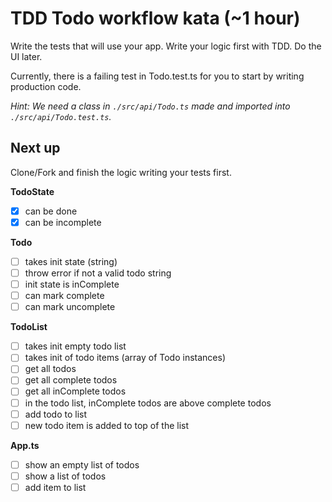 # TDD Todo workflow kata (~1 hour)

Write the tests that will use your app. Write your logic first with TDD. Do the UI later.

Currently, there is a failing test in Todo.test.ts for you to start by writing production code.

*Hint: We need a class in `./src/api/Todo.ts` made and imported into `./src/api/Todo.test.ts`.*

## Next up

Clone/Fork and finish the logic writing your tests first.

**TodoState**

- [x] can be done
- [x] can be incomplete

**Todo**

- [ ] takes init state (string)
- [ ] throw error if not a valid todo string
- [ ] init state is inComplete
- [ ] can mark complete
- [ ] can mark uncomplete

**TodoList**

- [ ] takes init empty todo list
- [ ] takes init of todo items (array of Todo instances)
- [ ] get all todos
- [ ] get all complete todos
- [ ] get all inComplete todos
- [ ] in the todo list, inComplete todos are above complete todos
- [ ] add todo to list
- [ ] new todo item is added to top of the list

**App.ts**

- [ ] show an empty list of todos
- [ ] show a list of todos
- [ ] add item to list
